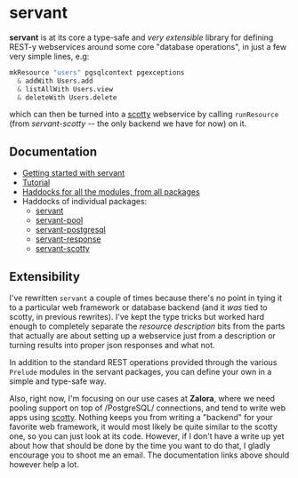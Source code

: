 servant
=======

**servant** is at its core a type-safe and *very extensible* library for defining REST-y webservices around some core "database operations", in just a few very simple lines, e.g:

``` haskell
mkResource "users" pgsqlcontext pgexceptions
  & addWith Users.add
  & listAllWith Users.view
  & deleteWith Users.delete
```

which can then be turned into a [scotty](http://hackage.haskell.org/package/scotty) webservice by calling `runResource` (from *servant-scotty* -- the only backend we have for now) on it.

## Documentation

- [Getting started with servant](https://github.com/zalora/servant/blob/master/getting-started.md)
- [Tutorial](https://github.com/zalora/servant/blob/master/tutorial.md)
- [Haddocks for all the modules, from all packages](http://alpmestan.com/servant/)
- Haddocks of individual packages:
    - [servant](http://alpmestan.com/servant/servant/)
    - [servant-pool](http://alpmestan.com/servant/servant-pool/)
    - [servant-postgresql](http://alpmestan.com/servant/servant-postgresql/)
    - [servant-response](http://alpmestan.com/servant/servant-response/)
    - [servant-scotty](http://alpmestan.com/servant/servant-scotty/)

## Extensibility

I've rewritten `servant` a couple of times because there's no point
in tying it to a particular web framework or database backend (and it *was* tied to scotty, in previous rewrites). I've
kept the type tricks but worked hard enough to completely separate
the *resource description* bits from the parts that actually are about
setting up a webservice just from a description or turning results into proper json responses and what not. 

In addition to the standard REST operations provided through the various `Prelude` modules in the servant packages, you can define your own in a simple
and type-safe way.

Also, right now, I'm focusing on our use cases at **Zalora**, where we need
pooling support on top of /PostgreSQL/ connections, and tend to write web apps using [scotty](http://hackage.haskell.org/package/scotty). Nothing keeps you from writing a "backend" for your favorite web framework, it would most likely be quite similar to the scotty one, so you can just look at its code. However, if I don't have a write up yet about how that should be done by the time you want to do that, I gladly encourage you to shoot me an email. The documentation links above should however help a lot.
